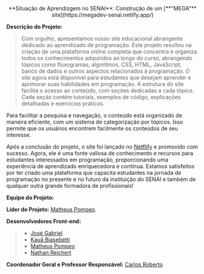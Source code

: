 <center>**Situação de Aprendizgem no SENAI**: Construção de um [**"MEGA"** site](https://megadev-senai.netlify.app/)</center>



<justify>**Descrição do Projeto:**

> Com orgulho, apresentamos nosso site educacional abrangente dedicado ao aprendizado de programação. Este projeto resultou na criação de uma plataforma online completa que concentra e organiza todos os conhecimentos adquiridos ao longo do curso, abrangendo tópicos como fluxogramas, algoritmos, CSS, HTML, JavaScript, banco de dados e outros aspectos relacionados à programação. O site agora está disponível para estudantes que desejam aprender e aprimorar suas habilidades em programação. A estrutura do site facilita o acesso ao conteúdo, com seções dedicadas a cada tópico. Cada seção contém tutoriais, exemplos de código, explicações detalhadas e exercícios práticos.

Para facilitar a pesquisa e navegação, o conteúdo está organizado de maneira eficiente, com um sistema de categorização por tópicos. Isso permite que os usuários encontrem facilmente os conteúdos de seu interesse.

Após a conclusão do projeto, o site foi lançado no [Netflify](https://megadev-senai.netlify.app/) e promovido com sucesso. Agora, ele é uma fonte valiosa de conhecimento e recursos para estudantes interessados em programação, proporcionando uma experiência de aprendizado enriquecedora e contínua. Estamos satisfeitos por ter criado uma plataforma que capacita estudantes na jornada de programação no presente e no futuro da instituição do SENAI e também de qualquer outra grande formadora de profissionais!

**Equipe do Projeto:**

**Líder do Projeto:** [Matheus Pompeo](https://github.com/mapompeo).

**Desenvolvedores Front-end:**
> - [José Gabriel](https://github.com/naasdd)
> - [Kauã Biasebetti](https://github.com/kauuaa)
> - [Matheus Pompeo](https://github.com/mapompeo)
> - [Nathan Reichert](#)

**Coordenador Geral e Professor Responsável:** [Carlos Roberto](https://github.com/Prof-Carlos-Senai)
</justify>

